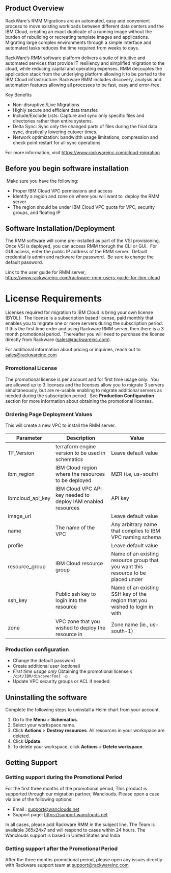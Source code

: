 
## Product Overview
RackWare's RMM Migrations are an automated, easy and convenient process to move existing workloads
between different data centers and the IBM Cloud, creating an exact duplicate of a running image
without the burden of rebuilding or recreating template images and applications. Migrating large
complex environments through a simple interface and automated tasks reduces the time required from
weeks to days.


RackWare’s RMM software platform delivers a suite of intuitive and automated services that provide
IT resiliency and simplified migration to the cloud, while reducing capital and operating expenses.
RMM decouples the application stack from the underlying platform allowing it to be ported to the IBM
Cloud infrastructure. Rackware RMM includes discovery, analysis and automation features allowing all
processes to be fast, easy and error-free.

Key Benefits
- Non-disruptive /Live Migrations
- Highly secure and efficient data transfer.
- Include/Exclude Lists: Capture and sync only specific files and directories rather than entire
systems.
- Delta Sync: Sync only the changed parts of files during the final data sync, drastically lowering
cutover times.
- Network optimization: bandwidth usage limitations, compression and check point restart for all
sync operations

For more information, visit https://www.rackwareinc.com/cloud-migration

## Before you begin software installation
 Make sure you have the following:
- Proper IBM Cloud VPC permissions and access
- Identify a region and zone on where you will want to  deploy the RMM server
- The region should be under IBM Cloud VPC quota for VPC, security groups, and floating IP

## Software Installation/Deployment
The RMM software will come pre-installed as part of the VSI provisioning.  Once VSI is deployed, you
can access RMM thorugh the CLI or GUI.  For GUI access, enter the public IP address of the RMM
server.  Default credential is admin and rackware for password.  Be sure to change the default
password.

Link to the user guide for RMM server, https://www.rackwareinc.com/rackware-rmm-users-guide-for-ibm-cloud

# License Requirements
Licenses required for migration to IBM Cloud is bring your own license (BYOL).  The license is a
subscription based license, paid monthly that enables you to migrate one or more servers during the
subscription period. If this the first time order and using Rackware RMM server, then there is a
3 month promotional period.  Thereafter you will need to purchase the license directly from Rackware
(sales@rackwareinc.com).


For additional information about pricing or inquiries, reach out to sales@rackwareinc.com

### Promotional License
The promotional license is per account and for first time usage only.  You are allowed up to 3
licenses and the licenses allow you to migrate 3 servers simultaneously, but are re-usable enabling
to migrate additional servers as needed during the subscription period.  See **Production
Configuration** section for more information about obtaining the promotional licenses.

### Ordering Page Deployment Values
This will create a new VPC to install the RMM server.

| Parameter | Description | Value |
| --- | --- | --- |
| TF_Version | terraform engine version to be used in schematics | Leave default value |
| ibm_region | IBM Cloud region where the resources to be deployed | MZR (i.e, us-south) |
| ibmcloud_api_key | IBM Cloud VPC API key needed to deploy IAM enabled resources | API key |
| image_url |  | Leave default value |
| name | The name of the VPC | Any arbitrary name that complies to IBM VPC naming schema |
| profile | | Leave default value |
|resource_group | IBM Cloud resource group | Name of an existing resource group that you want this resource to be placed under |
| ssh_key | Public ssh key to login into the resource | Name of an existing SSH key of the region that you wished to login in with |
| zone | VPC zone that you wished to deploy the resource in | Zone name (ie., us-south-1) |

### Production configuration
- Change the default password
- Create additional user (optional)
- *First time usage only* Obtaining the promotional license `$ /opt/IBM/discoverTool -p`
- Update VPC security groups or ACL if needed

## Uninstalling the software
Complete the following steps to uninstall a Helm chart from your account. 

1. Go to the **Menu** > **Schematics**.
2. Select your workspace name. 
3. Click **Actions** > **Destroy resources**. All resources in your workspace are deleted.
4. Click **Update**.
5. To delete your workspace, click **Actions** > **Delete workspace**.

## Getting Support
### Getting support during the Promotional Period
For the first three months of the promotional period, This product is supported through our migration partner, Wanclouds.
Please open a case via one of the following options:
- Email : support@wanclouds.net
- Support page: https://support.wanclouds.net

In all cases, please add Rackware RMM in the subject line.
The Team is available 365x24x7 and will respond to cases within 24 hours.
The Wanclouds support is based in United States and India

### Getting support after the Promotional Period
After the three months promotional period, please open any issues directly with Rackware support team at
support@rackwareinc.com
